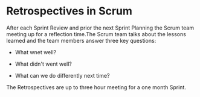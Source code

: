# Retrospectives in Scrum

After each Sprint Review and prior the next Sprint Planning the Scrum team meeting up for a reflection time.The Scrum team talks about the lessons learned and the team members answer three key questions:

* What wnet well?

* What didn't went well?

* What can we do differently next time?

The Retrospectives are up to three hour meeting for a one month Sprint.
